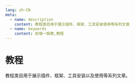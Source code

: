```yaml
---
lang: zh-CN
meta:
  - name: description
    content: 教程类目用于展示插件、框架、工具安装使用等系列文章
  - name: keywords
    content: 前端一锅煮,教程
---
```


# 教程

教程类目用于展示插件、框架、工具安装以及使用等系列文章。



